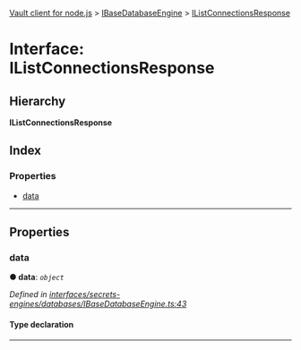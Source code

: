 [Vault client for node.js](../README.md) > [IBaseDatabaseEngine](../modules/ibasedatabaseengine.md) > [IListConnectionsResponse](../interfaces/ibasedatabaseengine.ilistconnectionsresponse.md)

# Interface: IListConnectionsResponse

## Hierarchy

**IListConnectionsResponse**

## Index

### Properties

* [data](ibasedatabaseengine.ilistconnectionsresponse.md#data)

---

## Properties

<a id="data"></a>

###  data

**● data**: *`object`*

*Defined in [interfaces/secrets-engines/databases/IBaseDatabaseEngine.ts:43](https://github.com/theogravity/vault-tacular/blob/560d138/src/interfaces/secrets-engines/databases/IBaseDatabaseEngine.ts#L43)*

#### Type declaration

___

